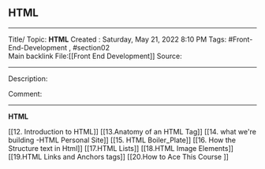 ## HTML

---

Title/ Topic: __HTML__
Created : Saturday, May 21, 2022 8:10 PM
Tags: #Front-End-Development , #section02  
Main backlink File:[[Front End Development]]
Source: 

---
Description: 

Comment: 

---

__HTML__


[[12. Introduction to HTML]]
[[13.Anatomy of an HTML Tag]]
[[14. what we're building -HTML Personal Site]]
[[15. HTML Boiler_Plate]]
[[16. How the Structure text in Html]]
[[17.HTML Lists]]
[[18.HTML Image Elements]]
[[19.HTML Links and Anchors tags]]
[[20.How to Ace This Course ]]